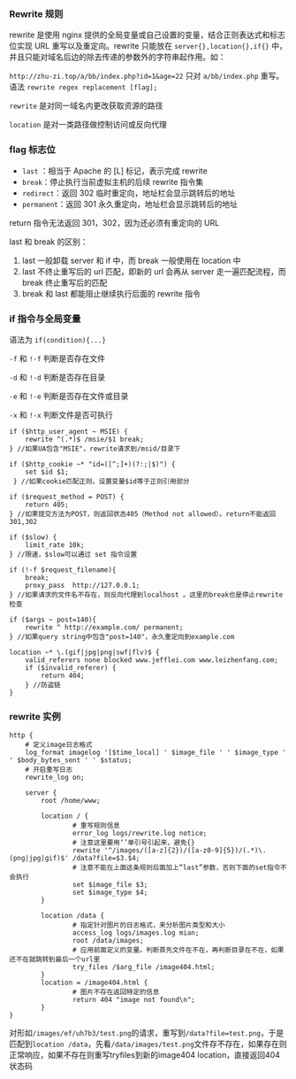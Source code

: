 ### Rewrite 规则

rewrite 是使用 nginx 提供的全局变量或自己设置的变量，结合正则表达式和标志位实现 URL 重写以及重定向。rewrite 只能放在 `server{},location{},if{}` 中，并且只能对域名后边的除去传递的参数外的字符串起作用。如：

`http://zhu-zi.top/a/bb/index.php?id=1&age=22` 只对 `a/bb/index.php` 重写。语法 `rewrite regex replacement [flag];` 

`rewrite` 是对同一域名内更改获取资源的路径

`location` 是对一类路径做控制访问或反向代理



### flag 标志位

- `last` ：相当于 Apache 的 [L] 标记，表示完成 rewrite
- `break`：停止执行当前虚拟主机的后续 rewrite 指令集
- `redirect`：返回 302 临时重定向，地址栏会显示跳转后的地址
- `permanent`：返回 301 永久重定向，地址栏会显示跳转后的地址

return 指令无法返回 301，302，因为还必须有重定向的 URL

last 和 break 的区别：

1.  last 一般卸载 server 和 if 中，而 break 一般使用在 location 中
2. last 不终止重写后的 url 匹配，即新的 url 会再从 server 走一遍匹配流程，而 break 终止重写后的匹配
3. break 和 last 都能阻止继续执行后面的 rewrite 指令



### if 指令与全局变量

语法为 `if(condition){...}`

`-f` 和 `!-f` 判断是否存在文件

`-d` 和 `!-d` 判断是否存在目录

`-e` 和 `!-e` 判断是否存在文件或目录

`-x` 和 `!-x` 判断文件是否可执行

```nginx
if ($http_user_agent ~ MSIE) {
    rewrite ^(.*)$ /msie/$1 break;
} //如果UA包含"MSIE"，rewrite请求到/msid/目录下

if ($http_cookie ~* "id=([^;]+)(?:;|$)") {
    set $id $1;
 } //如果cookie匹配正则，设置变量$id等于正则引用部分

if ($request_method = POST) {
    return 405;
} //如果提交方法为POST，则返回状态405（Method not allowed）。return不能返回301,302

if ($slow) {
    limit_rate 10k;
} //限速，$slow可以通过 set 指令设置

if (!-f $request_filename){
    break;
    proxy_pass  http://127.0.0.1; 
} //如果请求的文件名不存在，则反向代理到localhost 。这里的break也是停止rewrite检查

if ($args ~ post=140){
    rewrite ^ http://example.com/ permanent;
} //如果query string中包含"post=140"，永久重定向到example.com

location ~* \.(gif|jpg|png|swf|flv)$ {
    valid_referers none blocked www.jefflei.com www.leizhenfang.com;
    if ($invalid_referer) {
        return 404;
    } //防盗链
}
```



### rewrite 实例

```nginx
http {
    # 定义image日志格式
    log_format imagelog '[$time_local] ' $image_file ' ' $image_type ' ' $body_bytes_sent ' ' $status;
    # 开启重写日志
    rewrite_log on;

    server {
        root /home/www;

        location / {
                # 重写规则信息
                error_log logs/rewrite.log notice; 
                # 注意这里要用‘’单引号引起来，避免{}
                rewrite '^/images/([a-z]{2})/([a-z0-9]{5})/(.*)\.(png|jpg|gif)$' /data?file=$3.$4;
                # 注意不能在上面这条规则后面加上“last”参数，否则下面的set指令不会执行
                set $image_file $3;
                set $image_type $4;
        }

        location /data {
                # 指定针对图片的日志格式，来分析图片类型和大小
                access_log logs/images.log mian;
                root /data/images;
                # 应用前面定义的变量。判断首先文件在不在，再判断目录在不在，如果还不在就跳转到最后一个url里
                try_files /$arg_file /image404.html;
        }
        location = /image404.html {
                # 图片不存在返回特定的信息
                return 404 "image not found\n";
        }
}
```

对形如`/images/ef/uh7b3/test.png`的请求，重写到`/data?file=test.png`，于是匹配到`location /data`，先看`/data/images/test.png`文件存不存在，如果存在则正常响应，如果不存在则重写tryfiles到新的image404 location，直接返回404状态码